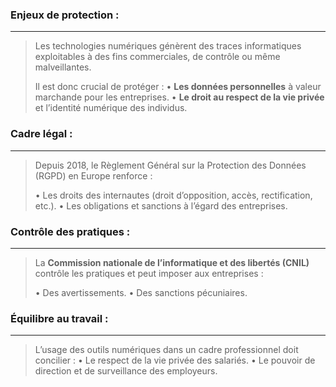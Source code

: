 

###  **Enjeux de protection** : 

---
>Les technologies numériques génèrent des traces informatiques exploitables à des fins commerciales, de contrôle ou même malveillantes. 
> 
> Il est donc crucial de protéger :
     • **Les données personnelles** à valeur marchande pour les entreprises.
     • **Le droit au respect de la vie privée** et l’identité numérique des individus.

### **Cadre légal** :

---
>Depuis 2018, le Règlement Général sur la Protection des Données (RGPD) en Europe renforce :
>
>	• Les droits des internautes (droit d’opposition, accès, rectification, etc.).
>	• Les obligations et sanctions à l’égard des entreprises.


### **Contrôle des pratiques** :

---
>La **Commission nationale de l’informatique et des libertés (CNIL)** contrôle les pratiques et peut imposer aux entreprises :
>
>	• Des avertissements.
>	• Des sanctions pécuniaires.

### **Équilibre au travail** :

---
>L’usage des outils numériques dans un cadre professionnel doit concilier :
>	• Le respect de la vie privée des salariés.
>	• Le pouvoir de direction et de surveillance des employeurs.